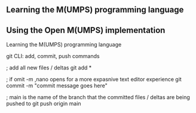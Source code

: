 ## Learning the M(UMPS) programming language

## Using the Open M(UMPS) implementation
Learning the M(UMPS) programming language


git CLI: add, commit, push commands

; add all new files / deltas
git add * 

; if omit -m ,nano opens for a more expasnive text editor experience
git commit -m "commit message goes here"

; main is the name of the branch that the committed files / deltas are being pushed to
git push origin main

